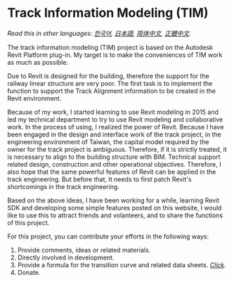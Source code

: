 # Track Information Modeling (TIM)

*Read this in other languages: [한국어](README.ko.md), [日本語](README.ja.md), [简体中文](README.zh-cn.md), [正體中文](README.zh-tw.md).*

The track information modeling (TIM) project is based on the Autodesk Revit Platform plug-in. My target is to make the conveniences of TIM work as much as possible.

Due to Revit is designed for the building, therefore the support for the railway linear structure are very poor. The first task is to implement the function to support the Track Alignment information to be  created in the Revit environment.

Because of my work, I started learning to use Revit modeling in 2015 and led my technical department to try to use Revit modeling and collaborative work. In the process of using, I realized the power of Revit.
Because I have been engaged in the design and interface work of the track project, in the engineering environment of Taiwan, the capital model required by the owner for the track project is ambiguous. Therefore, if it is strictly treated, it is necessary to align to the building structure with BIM. Technical support related design, construction and other operational objectives. Therefore, I also hope that the same powerful features of Revit can be applied in the track engineering. But before that, It needs to first patch Revit's shortcomings in the track engineering.

Based on the above ideas, I have been working for a while, learning Revit SDK and developing some simple features posted on this website, I would like to use this to attract friends and volanteers, and to share the functions of this project.

For this project, you can contribute your efforts in the following ways:

1. Provide comments, ideas or related materials.
2. Directly involved in development.
3. Provide a formula for the transition curve and related data sheets. *[Click](https://github.com/tsao100/TIM/issues/1).*
4. Donate.
